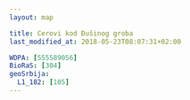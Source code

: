 ```yaml
---
layout: map

title: Cerovi kod Đušinog groba
last_modified_at: 2018-05-23T08:07:31+02:00

WDPA: [555589056]
BioRaS: [304]
geoSrbija:
  L1_182: [105]
---
```

